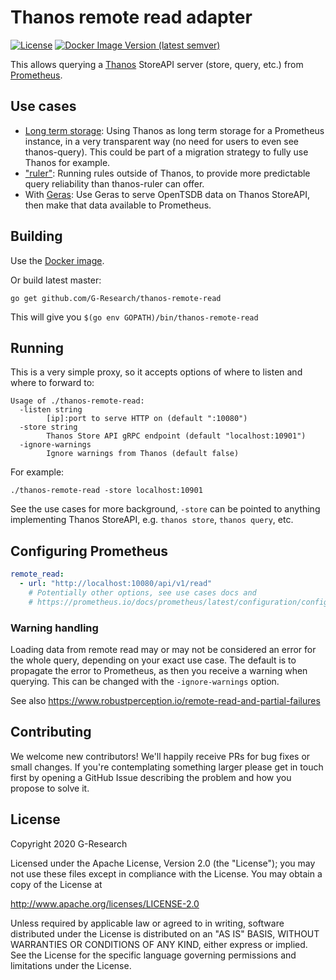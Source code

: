 # Thanos remote read adapter

[![License](https://img.shields.io/badge/License-Apache%202.0-blue.svg)](https://opensource.org/licenses/Apache-2.0)
[![Docker Image Version (latest semver)](https://img.shields.io/docker/v/gresearchdev/thanos-remote-read)](https://hub.docker.com/r/gresearchdev/thanos-remote-read)

This allows querying a [Thanos](https://thanos.io) StoreAPI server (store,
query, etc.) from [Prometheus](https://prometheus.io).

## Use cases

* [Long term storage](docs/longterm.md): Using Thanos as long term storage for a
  Prometheus instance, in a very transparent way (no need for users to even see
  thanos-query). This could be part of a migration strategy to fully use Thanos
  for example.
* ["ruler"](docs/ruler.md): Running rules outside of Thanos, to provide more
  predictable query reliability than thanos-ruler can offer.
* With [Geras](https://github.com/G-Research/geras): Use Geras to serve OpenTSDB
  data on Thanos StoreAPI, then make that data available to Prometheus.

## Building

Use the [Docker image](https://hub.docker.com/r/gresearchdev/thanos-remote-read).

Or build latest master:

```
go get github.com/G-Research/thanos-remote-read
```

This will give you `$(go env GOPATH)/bin/thanos-remote-read`

## Running

This is a very simple proxy, so it accepts options of where to listen and where
to forward to:

```
Usage of ./thanos-remote-read:
  -listen string
        [ip]:port to serve HTTP on (default ":10080")
  -store string
        Thanos Store API gRPC endpoint (default "localhost:10901")
  -ignore-warnings
        Ignore warnings from Thanos (default false)
```

For example:
```
./thanos-remote-read -store localhost:10901
```

See the use cases for more background, `-store` can be pointed to anything
implementing Thanos StoreAPI, e.g. `thanos store`, `thanos query`, etc.

## Configuring Prometheus

```yaml
remote_read:
  - url: "http://localhost:10080/api/v1/read"
    # Potentially other options, see use cases docs and 
    # https://prometheus.io/docs/prometheus/latest/configuration/configuration/#remote_read
```

### Warning handling

Loading data from remote read may or may not be considered an error for the
whole query, depending on your exact use case. The default is to propagate the
error to Prometheus, as then you receive a warning when querying. This can be
changed with the `-ignore-warnings` option.

See also https://www.robustperception.io/remote-read-and-partial-failures

## Contributing

We welcome new contributors! We'll happily receive PRs for bug fixes or small
changes. If you're contemplating something larger please get in touch first by
opening a GitHub Issue describing the problem and how you propose to solve it.

## License

Copyright 2020 G-Research

Licensed under the Apache License, Version 2.0 (the "License"); you may not use
these files except in compliance with the License. You may obtain a copy of the
License at

http://www.apache.org/licenses/LICENSE-2.0

Unless required by applicable law or agreed to in writing, software distributed
under the License is distributed on an "AS IS" BASIS, WITHOUT WARRANTIES OR
CONDITIONS OF ANY KIND, either express or implied. See the License for the
specific language governing permissions and limitations under the License.
